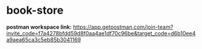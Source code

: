 # book-store

**postman workspace link:** https://app.getpostman.com/join-team?invite_code=f7a4278bfdd59d8f0aa4ae1df70c96be&target_code=d6b10ee4a9aea65ca3c5eb85b3041169
